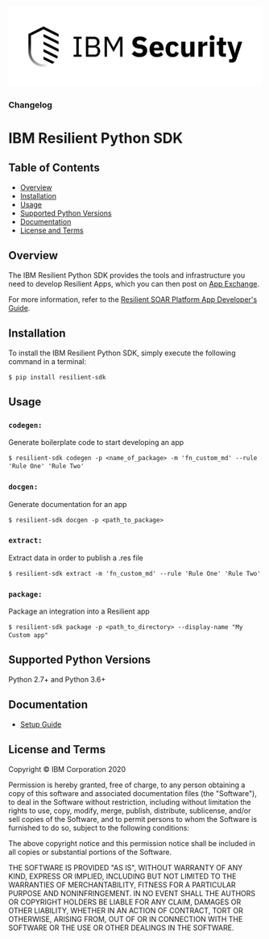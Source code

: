 ![IBM Security](./assets/IBM_Security_lockup_pos_RGB.png)

### Changelog
<!-- Changelog will go here -->

# IBM Resilient Python SDK


## Table of Contents

 * [Overview](#overview)
 * [Installation](#installation)
 * [Usage](#usage)
 * [Supported Python Versions](#supported-python-versions)
 * [Documentation](#documentation)
 * [License and Terms](#license-and-terms)


## Overview

The IBM Resilient Python SDK provides the tools and infrastructure you need to develop Resilient Apps, which you can then post on [App Exchange](https://exchange.xforce.ibmcloud.com/hub/?br=Resilient).

For more information, refer to the [Resilient SOAR Platform App Developer's Guide](https://www.ibm.com/support/knowledgecenter/SSBRUQ_37.0.0/doc/app_dev/app_intro.html).


## Installation

To install the IBM Resilient Python SDK, simply execute the following command
in a terminal:

```
$ pip install resilient-sdk
```

## Usage

### `codegen:`
Generate boilerplate code to start developing an app
```
$ resilient-sdk codegen -p <name_of_package> -m 'fn_custom_md' --rule 'Rule One' 'Rule Two'
```

### `docgen:`
Generate documentation for an app
```
$ resilient-sdk docgen -p <path_to_package>
```

### `extract:`
Extract data in order to publish a .res file
```
$ resilient-sdk extract -m 'fn_custom_md' --rule 'Rule One' 'Rule Two'
```

### `package:`
Package an integration into a Resilient app
```
$ resilient-sdk package -p <path_to_directory> --display-name "My Custom app"
```

## Supported Python Versions

Python 2.7+ and Python 3.6+


## Documentation

* [Setup Guide](https://developer.ibm.com/security/resilient/start/)


## License and Terms

Copyright © IBM Corporation 2020

Permission is hereby granted, free of charge, to any person obtaining a copy
of this software and associated documentation files (the "Software"), to
deal in the Software without restriction, including without limitation the
rights to use, copy, modify, merge, publish, distribute, sublicense, and/or
sell copies of the Software, and to permit persons to whom the Software is
furnished to do so, subject to the following conditions:

The above copyright notice and this permission notice shall be included in
all copies or substantial portions of the Software.

THE SOFTWARE IS PROVIDED "AS IS", WITHOUT WARRANTY OF ANY KIND, EXPRESS OR
IMPLIED, INCLUDING BUT NOT LIMITED TO THE WARRANTIES OF MERCHANTABILITY,
FITNESS FOR A PARTICULAR PURPOSE AND NONINFRINGEMENT. IN NO EVENT SHALL THE
AUTHORS OR COPYRIGHT HOLDERS BE LIABLE FOR ANY CLAIM, DAMAGES OR OTHER
LIABILITY, WHETHER IN AN ACTION OF CONTRACT, TORT OR OTHERWISE, ARISING
FROM, OUT OF OR IN CONNECTION WITH THE SOFTWARE OR THE USE OR OTHER DEALINGS
IN THE SOFTWARE.